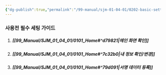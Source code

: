 ```yaml
---
{"dg-publish":true,"permalink":"/99-manual/sjm-01-04-01/0202-basic-settings/","title":"2.2 사용전 필수세팅","tags":["workplace","그룹웨어"],"noteIcon":"","created":"","updated":""}
---
```


### 사용전 필수 세팅 가이드

1. ##### [[99_Manual/SJM_01_04_01/0101_Home#^d79821\|메인 화면 확인]]
2. ##### [[99_Manual/SJM_01_04_01/0101_Home#^7c32b0\|내 정보 확인/변경]]
3. ##### [[99_Manual/SJM_01_04_01/0101_Home#^79d091\|서명 데이터 등록]]